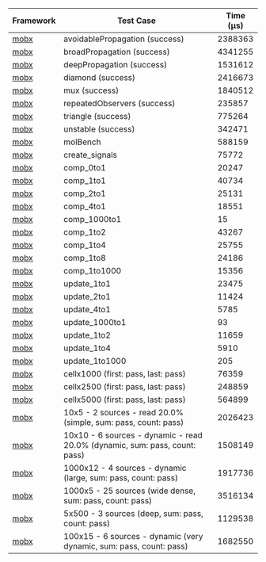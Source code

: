 | Framework | Test Case | Time (μs) |
| --- | --- | --- |
| [mobx](https://github.com/mobxjs/mobx.dart) | avoidablePropagation (success) | 2388363 |
| [mobx](https://github.com/mobxjs/mobx.dart) | broadPropagation (success) | 4341255 |
| [mobx](https://github.com/mobxjs/mobx.dart) | deepPropagation (success) | 1531612 |
| [mobx](https://github.com/mobxjs/mobx.dart) | diamond (success) | 2416673 |
| [mobx](https://github.com/mobxjs/mobx.dart) | mux (success) | 1840512 |
| [mobx](https://github.com/mobxjs/mobx.dart) | repeatedObservers (success) | 235857 |
| [mobx](https://github.com/mobxjs/mobx.dart) | triangle (success) | 775264 |
| [mobx](https://github.com/mobxjs/mobx.dart) | unstable (success) | 342471 |
| [mobx](https://github.com/mobxjs/mobx.dart) | molBench | 588159 |
| [mobx](https://github.com/mobxjs/mobx.dart) | create_signals | 75772 |
| [mobx](https://github.com/mobxjs/mobx.dart) | comp_0to1 | 20247 |
| [mobx](https://github.com/mobxjs/mobx.dart) | comp_1to1 | 40734 |
| [mobx](https://github.com/mobxjs/mobx.dart) | comp_2to1 | 25131 |
| [mobx](https://github.com/mobxjs/mobx.dart) | comp_4to1 | 18551 |
| [mobx](https://github.com/mobxjs/mobx.dart) | comp_1000to1 | 15 |
| [mobx](https://github.com/mobxjs/mobx.dart) | comp_1to2 | 43267 |
| [mobx](https://github.com/mobxjs/mobx.dart) | comp_1to4 | 25755 |
| [mobx](https://github.com/mobxjs/mobx.dart) | comp_1to8 | 24186 |
| [mobx](https://github.com/mobxjs/mobx.dart) | comp_1to1000 | 15356 |
| [mobx](https://github.com/mobxjs/mobx.dart) | update_1to1 | 23475 |
| [mobx](https://github.com/mobxjs/mobx.dart) | update_2to1 | 11424 |
| [mobx](https://github.com/mobxjs/mobx.dart) | update_4to1 | 5785 |
| [mobx](https://github.com/mobxjs/mobx.dart) | update_1000to1 | 93 |
| [mobx](https://github.com/mobxjs/mobx.dart) | update_1to2 | 11659 |
| [mobx](https://github.com/mobxjs/mobx.dart) | update_1to4 | 5910 |
| [mobx](https://github.com/mobxjs/mobx.dart) | update_1to1000 | 205 |
| [mobx](https://github.com/mobxjs/mobx.dart) | cellx1000 (first: pass, last: pass) | 76359 |
| [mobx](https://github.com/mobxjs/mobx.dart) | cellx2500 (first: pass, last: pass) | 248859 |
| [mobx](https://github.com/mobxjs/mobx.dart) | cellx5000 (first: pass, last: pass) | 564899 |
| [mobx](https://github.com/mobxjs/mobx.dart) | 10x5 - 2 sources - read 20.0% (simple, sum: pass, count: pass) | 2026423 |
| [mobx](https://github.com/mobxjs/mobx.dart) | 10x10 - 6 sources - dynamic - read 20.0% (dynamic, sum: pass, count: pass) | 1508149 |
| [mobx](https://github.com/mobxjs/mobx.dart) | 1000x12 - 4 sources - dynamic (large, sum: pass, count: pass) | 1917736 |
| [mobx](https://github.com/mobxjs/mobx.dart) | 1000x5 - 25 sources (wide dense, sum: pass, count: pass) | 3516134 |
| [mobx](https://github.com/mobxjs/mobx.dart) | 5x500 - 3 sources (deep, sum: pass, count: pass) | 1129538 |
| [mobx](https://github.com/mobxjs/mobx.dart) | 100x15 - 6 sources - dynamic (very dynamic, sum: pass, count: pass) | 1682550 |
